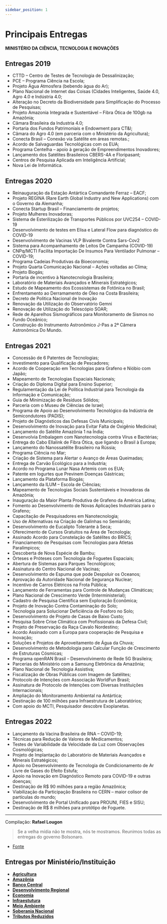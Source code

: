 ```yaml
---
sidebar_position: 1
---
```

# Principais Entregas

**MINISTÉRIO DA CIÊNCIA, TECNOLOGIA E INOVAÇÕES**

## Entregas 2019

 - CTTD – Centro de Testes de Tecnologia de Dessalinização;
 - PCE – Programa Ciência na Escola;
 - Projeto Água Atmosfera (bebendo água do Ar);
 - Plano Nacional de Internet das Coisas (Cidades Inteligentes, Saúde 4.0, Agro 4.0 e Indústria 4.0;
 - Alteração no Decreto da Biodiversidade para Simplificação do Processo de Pesquisas;
 - Projeto Amazonia Integrada e Sustentável – Fibra Ótica de 100gb na Amazônia;
 - Câmara Brasileira da Industria 4.0;
 - Portaria dos Fundos Patrimoniais e Endowment para CT&I;
 - Câmara do Agro 4.0 (em parceria com o Ministério da Agricultura);
 - Conecta Brasil – Conexão via Satélite em áreas remotas.;
 - Acordo de Salvaguardas Tecnológicas com os EUA;
 - Programa Centelha – apoio à geração de Empreendimentos Inovadores;
 - Lançamento dos Satélites Brasileiros CBERS-4A e Floripasant;
 - Centros de Pesquisa Aplicada em Inteligência Artificial;
 - Nova Lei de Informática.


## Entregas 2020

 - Reinauguração da Estação Antártica Comandante Ferraz – EACF;
 - Projeto REGINA (Rare Earth Global Industry and New Applications) com o Governo da Alemanha;
 - Conecta Startup Brasil – Financiamento de projetos;
 - Projeto Mulheres Inovadoras;
 - Sistema de Esterilização de Transportes Públicos por UVC254 – COVID-19
 - Desenvolvimento de testes em Elisa e Lateral Flow para diagnóstico do COVID-19
 - Desenvolvimento de Vacinas VLP Bivalente Contra Sars-Cov2
 - Sistema para Acompanhamento de Leitos De Campanha (COVID-19)
 - CNPq/MCTI Facilita Importação De Insumos Para Ventilador Pulmonar – COVID-19;
 - Programa Cadeias Produtivas da Bioeconomia;
 - Projeto Quarta Comunicação Nacional – Ações voltadas ao Clima;
 - Projeto Biogás;
 - Portaria de incentivo à Nanotecnologia Brasileira;
 - Laboratório de Materiais Avançados e Minerais Estratégicos;
 - Estudo de Mapeamento dos Ecossistemas de Fotônica no Brasil;
 - Enfrentamento ao Derramamento de Óleo na Costa Brasileira;
 - Decreto de Politica Nacional de Inovação
 - Renovação da Utilização do Observatório Gemni
 - Renovação de Utilização do Telescópio SOAR;
 - Rede de Aparelhos Sismográficos para Monitoramento de Sismos no Fundo Oceânico;
 - Construção do Instrumento Astronômico J-Pas a 2ª Câmera Astronômica Do Mundo.

## Entregas 2021

 - Concessão de 6 Patentes de Tecnologias;
 - Investimento para Qualificação de Pescadores;
 - Acordo de Cooperação em Tecnologias para Grafeno e Nióbio com Japão;
 - Mapeamento de Tecnologias Espaciais Nacionais;
 - Criação do Diploma Digital para Ensino Superior;
 - Regulamentação da Lei de Política Industrial para Tecnologia da Informação e Comunicação;
 - Guia de Minimização de Resíduos Sólidos;
 - Parceria com o Museu de Ciências de Israel;
 - Programa de Apoio ao Desenvolvimento Tecnológico da Indústria de Semicondutores (PADIS);
 - Projeto de Diagnósticos das Defesas Civis Municipais;
 - Desenvolvimento de Inovação para Evitar Falta de Oxigênio Medicinal;
 - Lançamento do Satélite Amazônia 1 na Índia;
 - Desenvolvia Embalagem com Nanotecnologia contra Vírus e Bactérias;
 - Entrega do Cabo Ellalink de Fibra Ótica, que ligando o Brasil à Europa;
 - Lançamento do Nanossatélite Brasileiro na Rússia;
 - Programa Ciência no Mar;
 - Criação de Sistema para Alertar o Avanço de Áreas Queimadas;
 - Entrega de Carvão Ecológico para a Industria;
 - Acordo no Programa Lunar Nasa Artemis com os EUA;
 - Patente em Iogurtes que Previnem Doenças Gástricas;
 - Lançamento da Plataforma Biogás;
 - Lançamento da ILUM – Escola de Ciências;
 - Mapeamento de Tecnologias Sociais Sustentáveis e Inovadoras da Amazônia;
 - Inauguração da Maior Planta Produtiva de Grafeno da América Latina;
 - Fomento ao Desenvolvimento de Novas Aplicações Industriais para o Grafeno;
 - Capacitação de Pesquisadores em Nanotecnologia;
 - Uso de Alternativas na Criação de Galinhas no Semiárido;
 - Desenvolvimento de Eucalipto Tolerante à Seca;
 - Oferecimento de Cursos Gratuitos na Área de Tecnologia;
 - Assinado Acordo para Constelação de Satélites do BRICS;
 - Financiamento de Pesquisas com Tecnologias para Atletas Paralímpicos;
 - Descoberta de Nova Espécie de Bambu;
 - Órteses e Próteses com Tecnologia de Foguetes Espaciais;
 - Abertura de Sistemas para Parques Tecnológicos;
 - Assinatura do Centro Nacional de Vacinas;
 - Desenvolvimento de Espuma que pode Despoluir os Oceanos;
 - Aprovação da Autoridade Nacional de Segurança Nuclear;
 - Incentivo de Carros Elétricos na Frota Pública;
 - Lançamento de Ferramentas para Controle de Mudanças Climáticas;
 - Plano Nacional de Crescimento Verde (Interministerial);
 - Cadastro de Pesquisa Cientifica sem Exploração Econômica;
 - Projeto de Inovação Contra Contaminação do Solo;
 - Tecnologia para Solucionar Deficiência de Fosforo no Solo;
 - Desenvolvimento de Projeto de Casas de Baixo Custo;
 - Pesquisa Sobre Crise Climática com Profissionais da Defesa Civil;
 - Projeto de Preservação da Raça Cavalo Nordestino;
 - Acordo Assinado com a Europa para cooperação de Pesquisa e Inovação;
 - Soluções e Projetos de Aproveitamento de Água da Chuva;
 - Desenvolvimento de Metodologia para Calcular Função de Crescimento de Estruturas Cósmicas;
 - Programa openRAN Brasil – Desenvolvimento de Rede 5G Brasileira;
 - Parcerias do Ministério com a Samsung Eletrônica da Amazônia;
 - Plano Nacional de Tecnologia Assistiva;
 - Fiscalização de Obras Públicas com Imagem de Satélites;
 - Protocolo de Intenções com Associação WorldFun Brasil;
 - Assinatura de Protocolo de Intenções com Diversas Instituições Internacionais;
 - Ampliação do Monitoramento Ambiental na Antártica;
 - Destinação de 100 milhões para Infraestrutura de Laboratórios;
 - Com apoio do MCTI, Pesquisador descobre Exoplanetas.

## Entregas 2022

 - Lançamento da Vacina Brasileira de RNA – COVID-19;
 - Técnicas para Redução de Valores de Medicamentos;
 - Testes de Variabilidade da Velocidade da Luz com Observações Cosmológicas;
 - Projeto de Implantação do Laboratório de Materiais Avançados e Minerais Estratégicos;
 - Apoio no Desenvolvimento de Tecnologia de Condicionamento de Ar Livre de Gases do Efeito Estufa;
 - Apoio na Inovação em Diagnóstico Remoto para COVID-19 e outras doenças;
 - Destinação de R$ 90 milhões para a região Amazônica;
 - Viabilização da Participação Brasileira no CERN – maior colisor de partículas do mundo;
 - Desenvolvimento de Portal Unificado para PROUNI, FIES e SISU;
 - Destinação de R$ 8 milhões para protótipo de Foguete.


<hr/>

Compilação: **Rafael Lougon**

> Se a velha mídia não te mostra, nós te mostramos. Reunimos todas as entregas do governo Bolsonaro.

 - [Fonte](https://www.entregasdogoverno.com/2022/02/ministerio-da-ciencia-tecnologia-e.html)

## Entregas por Ministério/Instituição

 - [**Agricultura**](/docs/agricultura)
 - [**Amazônia**](/docs/amazonia)
 - [**Banco Central**](/docs/economia/banco-central)
 - [**Desenvolvimento Regional**](/docs/desenvolvimento-regional/)
 - [**Economia**](/docs/economia/fatos-recentes)
 - [**Infraestutura**](/docs/infraestrutura)
 - [**Meio Ambiente**](/docs/meioambiente/)
 - [**Soberania Nacional**](/blog/2022-03-02-soberania-nacional)
 - [**Tributos Reduzidos**](../build/docs/tributos-reduzidos)
